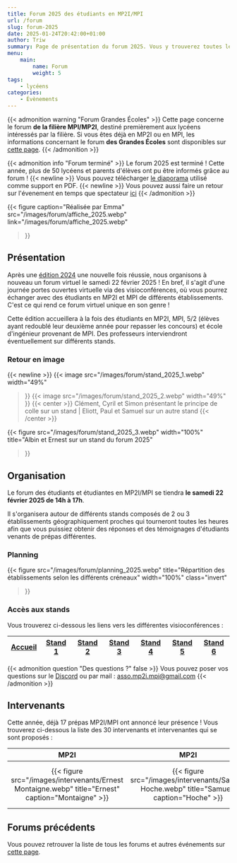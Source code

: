 ```yaml
---
title: Forum 2025 des étudiants en MP2I/MPI
url: /forum
slug: forum-2025
date: 2025-01-24T20:42:00+01:00
author: Triw
summary: Page de présentation du forum 2025. Vous y trouverez toutes les informations concernant le forum de la filière MPI-MP2I, édition 2025.
menu:
    main:
        name: Forum
        weight: 5
tags:
    - lycéens
categories:
    - Évènements
---
```


{{< admonition warning "Forum Grandes Écoles" >}}
Cette page concerne le forum **de la filière MPI/MP2I**, destiné premièrement aux lycéens intéressés par la filière.
Si vous êtes déjà en MP2I ou en MPI, les informations concernant le forum **des Grandes Écoles** sont disponibles sur [cette page](/posts/forum-grandes-ecoles-2025).
{{< /admonition >}}

{{< admonition info "Forum terminé" >}}
Le forum 2025 est terminé ! Cette année, plus de 50 lycéens et parents d'élèves ont pu être informés grâce au forum ! {{< newline >}}
Vous pouvez télécharger [le diaporama](/documents/forum/diaporama_2025.pdf) utilisé comme support en PDF. {{< newline >}}
Vous pouvez aussi faire un retour sur l'évenement en temps que spectateur [ici](https://docs.google.com/document/d/1GA4UH0Xu4TuGZMXSeOW74NqVcszdE-kl-nd946U6m1w)
{{< /admonition >}}

{{< figure
    caption="Réalisée par Emma"
    src="/images/forum/affiche_2025.webp"
    link="/images/forum/affiche_2025.webp"
>}}

## Présentation

Après une [édition 2024](/posts/forum-2024/) une nouvelle fois réussie, nous organisons à nouveau un forum virtuel le samedi 22 février 2025 !
En bref, il s'agit d'une journée portes ouvertes virtuelle via des visioconférences, où vous pourrez échanger avec des étudiants en MP2I et MPI de différents établissements. C'est ce qui rend ce forum virtuel unique en son genre !

Cette édition accueillera à la fois des étudiants en MP2I, MPI, 5/2 (élèves ayant redoublé leur deuxième année pour repasser les concours) et école d'ingénieur provenant de MPI. Des professeurs interviendront éventuellement sur différents stands.

### Retour en image

{{< newline >}}
{{< image
    src="/images/forum/stand_2025_1.webp"
    width="49%"
>}}
{{< image
    src="/images/forum/stand_2025_2.webp"
    width="49%"
>}}
{{< center >}}
Clément, Cyril et Simon présentant le principe de colle sur un stand | Eliott, Paul et Samuel sur un autre stand
{{< /center >}}

{{< figure
    src="/images/forum/stand_2025_3.webp"
    width="100%"
    title="Albin et Ernest sur un stand du forum 2025"
>}}

## Organisation

Le forum des étudiants et étudiantes en MP2I/MPI se tiendra **le samedi 22 février 2025 de 14h à 17h**.

Il s'organisera autour de différents stands composés de 2 ou 3 établissements géographiquement proches qui tourneront toutes les heures afin que vous puissiez obtenir des réponses et des témoignages d'étudiants venants de prépas différentes.

### Planning

{{< figure
    src="/images/forum/planning_2025.webp"
    title="Répartition des établissements selon les différents créneaux"
    width="100%"
    class="invert"
>}}

### Accès aux stands

Vous trouverez ci-dessous les liens vers les différentes visioconférences :

| [Accueil][Accueil] | [Stand 1][Stand1] | [Stand 2][Stand2] | [Stand 3][Stand3] | [Stand 4][Stand4] | [Stand 5][Stand5] | [Stand 6][Stand6] |
| ------------------ | ----------------- | ----------------- | ----------------- | ----------------- | ----------------- | ----------------- |

[Accueil]: <https://visio-agents.education.fr/meeting/signin/invite/437062/creator/96179/hash/62b0265f99b035d950d0295d72f74f9dc19c3a5e> "Accueil"

[Stand1]: <https://visio-agents.education.fr/meeting/signin/invite/437053/creator/96179/hash/d94fb150a101e81f09b0e3fefddfc3ff2e838b97> "Stand 1"

[Stand2]: <https://visio-agents.education.fr/meeting/signin/invite/437054/creator/96179/hash/a4a06dff77b56176ae3290cf958eb27e1286d4e8> "Stand 2"

[Stand3]: <https://visio-agents.education.fr/meeting/signin/invite/437055/creator/96179/hash/13ef9b1326c7aab1546b83388563e1596997f299> "Stand 3"

[Stand4]: <https://visio-agents.education.fr/meeting/signin/invite/437056/creator/96179/hash/f6b8c6c211d5b7b1138d439361b2072372cf0cf4> "Stand 4"

[Stand5]: <https://visio-agents.education.fr/meeting/signin/invite/437057/creator/96179/hash/f3756e6af82744540330617352d8945429ba1c7f> "Stand 5"

[Stand6]: <https://visio-agents.education.fr/meeting/signin/invite/437058/creator/96179/hash/910e3a0ec0e42d39f90342fd9012fc5c5baccba3> "Stand 6"

{{< admonition question "Des questions ?" false >}}
Vous pouvez poser vos questions sur le [Discord](https://discord.gg/Mu439mBdsv) ou par mail : [asso.mp2i.mpi@gmail.com](mailto:asso.mp2i.mpi@gmail.com)
{{< /admonition >}}

## Intervenants

Cette année, déjà 17 prépas MP2I/MPI ont annoncé leur présence ! Vous trouverez ci-dessous la liste des 30 intervenants et intervenantes qui se sont proposés :

| MP2I | MP2I | MPI | MP2I | Intégré (M1 Maths UFR) | Intégré (INSA Toulouse) | MPI | Intégrée (ENSG-Géomatique) | MP2I | MP2I | MP2I | MP2I | Intégré (Ulm) | Intégré (L3 PGE emlyon) | MP2I | MP2I | MPI | MP2I | MP2I | MP2I | MPI | MP2I | Intégré (ENS de Lyon) | Intégré (Ulm) | MPI | Intégré (ENSAI) | MP2I | MP2I | MP2I | MPI |
|:----:|:----:|:----:|:----:|:----:|:----:|:----:|:----:|:----:|:----:|:----:|:----:|:----:|:----:|:----:|:----:|:----:|:----:|:----:|:----:|:----:|:----:|:----:|:----:|:----:|:----:|:----:|:----:|:----:|:---:|
| {{< figure src="/images/intervenants/Ernest Montaigne.webp" title="Ernest" caption="Montaigne" >}} | {{< figure src="/images/intervenants/Samuel Hoche.webp" title="Samuel" caption="Hoche" >}} | {{< figure src="/images/intervenants/Antoine Descartes.webp" title="Antoine" caption="Descartes" >}} | {{< figure src="/images/intervenants/Thomas Champollion.webp" title="Thomas" caption="Champollion" >}} | {{< figure src="/images/intervenants/Médéric Victor Hugo.webp" title="Médéric" caption="Victor Hugo" >}} | {{< figure src="/images/intervenants/Alain Gay Lussac.webp" title="Alain" caption="Gay Lussac" >}} | {{< figure src="/images/intervenants/Charlie Claude-Fauriel.webp" title="Charlie" caption="Claude-Fauriel" >}} | {{< figure src="/images/intervenants/Emma Gay Lussac.webp" title="Emma" caption="Gay-Lussac" >}} | {{< figure src="/images/intervenants/Adrien Lesage.webp" title="Adrien" caption="Lesage" >}} | {{< figure src="/images/intervenants/unknown.webp" title="Eliott" caption="Lesage" >}} | {{< figure src="/images/intervenants/Albin Montaigne.webp" title="Albin" caption="Montaigne" >}} | {{< figure src="/images/intervenants/Léo Thiers.webp" title="Léo" caption="Thiers" >}} | {{< figure src="/images/intervenants/Paul Hoche.webp" title="Paul" caption="Hoche" >}} | {{< figure src="/images/intervenants/Jeremy CIV.gif" title="Jeremy" caption="Centre International de Valbonne" >}} | {{< figure src="/images/intervenants/Rehan La Martinière Monplaisir.webp" title="Rehan" caption="La Martinière Monplaisir" >}} | {{< figure src="/images/intervenants/Anaïs La Martinière Monplaisir.webp" title="Anaïs" caption="La Martinière Monplaisir" >}} | {{< figure src="/images/intervenants/unknown.webp" title="Killian" caption="Lesage" >}} | {{< figure src="/images/intervenants/unknown.webp" title="Noah" caption="Descartes" >}} | {{< figure src="/images/intervenants/unknown.webp" title="Paul" caption="Le Parc" >}} | {{< figure src="/images/intervenants/Cyril Saint Louis.webp" title="Cyril" caption="Saint-Louis" >}} | {{< figure src="/images/intervenants/unknown.webp" title="Valentin" caption="Saint-Louis" >}} | {{< figure src="/images/intervenants/Simon Saint Louis.webp" title="Simon" caption="Saint-Louis" >}} | {{< figure src="/images/intervenants/Bruno Janson de Sailly.webp" title="Bruno" caption="Janson de Sailly" >}} | {{< figure src="/images/intervenants/Clément Faidherbe.webp" title="Clément" caption="Faidherbe" >}} | {{< figure src="/images/intervenants/Gabrielle Clemenceau.webp" title="Gabrielle" caption="Clemenceau" >}} | {{< figure src="/images/intervenants/Maxime Champollion.webp" title="Maxime" caption="Champollion" >}} | {{< figure src="/images/intervenants/unknown.webp" title="Anaïs" caption="Le Parc" >}} | {{< figure src="/images/intervenants/unknown.webp" title="Delphine" caption="Le Parc" >}} | {{< figure src="/images/intervenants/unknown.webp" title="Astrid" caption="Le Parc" >}} | {{< figure src="/images/intervenants/Pierre Kleber.webp" title="Pierre" caption="Kleber" >}} |

## Forums précédents

Vous pouvez retrouver la liste de tous les forums et autres événements sur [cette page](/categories/%C3%A9v%C3%A8nements/).